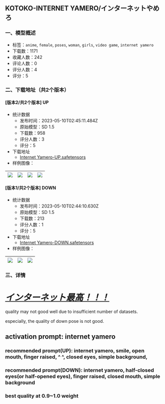 ## KOTOKO-INTERNET YAMERO/インターネットやめろ
### 一、模型概述

- 标签：`anime`, `female`, `poses`, `woman`, `girls`, `video game`, `internet yamero`
- 下载数：1171
- 收藏人数：242
- 评论人数：0
- 评分人数：4
- 评分：5

### 二、下载地址（共2个版本）

#### [版本2/共2个版本] UP

- 统计数据
  - 发布时间：2023-05-10T02:45:11.484Z
  - 原始模型：SD 1.5
  - 下载数：958
  - 评分人数：3
  - 评分：5
- 下载地址
  - [Internet Yamero-UP.safetensors](https://civitai.com/api/download/models/66790)
- 样例图像：

| <img src="https://image.civitai.com/xG1nkqKTMzGDvpLrqFT7WA/a840dc7b-5c81-44e0-ae6d-a1af7e00ab27/width=450/741866.jpeg" /> | <img src="https://image.civitai.com/xG1nkqKTMzGDvpLrqFT7WA/be14aa88-3b19-4104-b71a-ce4afdee1ae9/width=450/741867.jpeg" /> | <img src="https://image.civitai.com/xG1nkqKTMzGDvpLrqFT7WA/1bdf07d5-aa53-42ab-a684-53ac096f789d/width=450/741872.jpeg" /> | <img src="https://image.civitai.com/xG1nkqKTMzGDvpLrqFT7WA/1341b287-bf6c-4acb-8452-d035796061ac/width=450/741864.jpeg" /> |
| ---- | ---- | ---- | ---- |

#### [版本1/共2个版本] DOWN

- 统计数据
  - 发布时间：2023-05-10T02:44:10.630Z
  - 原始模型：SD 1.5
  - 下载数：213
  - 评分人数：1
  - 评分：5
- 下载地址
  - [Internet Yamero-DOWN.safetensors](https://civitai.com/api/download/models/66786)
- 样例图像：

| <img src="https://image.civitai.com/xG1nkqKTMzGDvpLrqFT7WA/d8bbb8b4-48af-49a6-bbad-5e01af651470/width=450/741833.jpeg" /> | <img src="https://image.civitai.com/xG1nkqKTMzGDvpLrqFT7WA/e3703aad-d0c7-416b-bf42-40025e39e98d/width=450/741836.jpeg" /> | <img src="https://image.civitai.com/xG1nkqKTMzGDvpLrqFT7WA/c35e3708-deeb-42b7-8e4f-ce69c22da7ce/width=450/741985.jpeg" /> |
| ---- | ---- | ---- |


### 三、详情
<h1><strong><em><u>インターネット最高！！！</u></em></strong></h1><p>quality may not good well due to insufficient number of datasets.</p><p>especially, the quality of down pose is not good.</p><h2>activation prompt: internet yamero</h2><h3>recommended prompt(UP): internet yamero, smile, open mouth, finger raised, ^ ^, closed eyes, simple background,</h3><h3>recommended prompt(DOWN): internet yamero, half-closed eyes(or half-opened eyes), finger raised, closed mouth, simple background</h3><h3>best quality at 0.9~1.0 weight</h3>